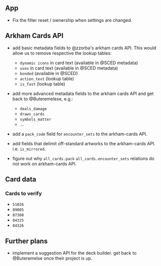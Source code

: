 ## App

- Fix the filter reset / ownership when settings are changed.

## Arkham Cards API

- add basic metadata fields to @zzorba's arkham cards API. This would allow us to remove respective the lookup tables:

  - `dynamic icons` in card text (available in @SCED metadata)
  - `uses` in card text (available in @SCED metadata)
  - `bonded` (available in @SCED)
  - `action_text` (lookup table)
  - `is_fast` (lookup table)

- add more advanced metadata fields to the arkham cards API and get back to @Buteremelese, e.g.:

  - `deals_damage`
  - `draws_cards`
  - `symbols_matter`
  - ...

- add a `pack_code` field for `encounter_sets` to the arkham-cards API.
- add fields that delimit off-standard artworks to the arkham-cards API. i.e. `is_mirrored`.
- figure out why `all_cards.pack` `all_cards.encounter_sets` relations do not work on arkham-cards API.

## Card data

### Cards to verify

- `51026`
- `89005`
- `07300`
- `04325`
- `04326`

## Further plans

- implement a suggestion API for the deck builder. get back to @Buteremelse once their project is up.
